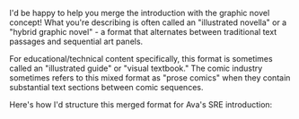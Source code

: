 I'd be happy to help you merge the introduction with the graphic novel concept! What you're describing is often called an "illustrated novella" or a "hybrid graphic novel" - a format that alternates between traditional text passages and sequential art panels.

For educational/technical content specifically, this format is sometimes called an "illustrated guide" or "visual textbook." The comic industry sometimes refers to this mixed format as "prose comics" when they contain substantial text sections between comic sequences.

Here's how I'd structure this merged format for Ava's SRE introduction:
